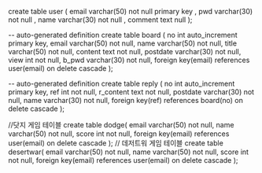 create table user (
    email varchar(50) not null primary key ,
    pwd varchar(30) not null ,
    name varchar(30) not null ,
    comment text null
);

-- auto-generated definition
create table board
(
    no       int auto_increment
        primary key,
    email    varchar(50) not null,
    name     varchar(50) not null,
    title    varchar(50) not null,
    content  text        not null,
    postdate varchar(30) not null,
    view     int         not null,
    b_pwd    varchar(30) not null,
    foreign key(email) references user(email) 
    on delete cascade
);

-- auto-generated definition
create table reply
(
    no        int auto_increment
        primary key,
    ref       int         not null,
    r_content text        not null,
    postdate  varchar(30) not null,
    name      varchar(30) not null,
    foreign key(ref) references board(no) 
    on delete cascade
);

//닷지 게임 테이블
create table dodge(
    email    varchar(50) not null,
    name     varchar(50) not null,
    score    int not null,
    foreign key(email) references user(email) 
    on delete cascade
);
// 데저트워 게임 테이블
create table desertwar(
    email    varchar(50) not null,
    name     varchar(50) not null,
    score    int not null,
    foreign key(email) references user(email) 
    on delete cascade
);